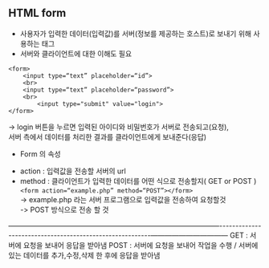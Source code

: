## HTML form
* 사용자가 입력한 데이터(입력값)를 서버(정보를 제공하는 호스트)로 보내기 위해 사용하는 태그
* 서버와 클라이언트에 대한 이해도 필요  
```
<form>
	<input type=“text” placeholder=“id”>
	<br>
	<input type=“text” placeholder=“password”>
	<br>
        <input type="submit" value="login">
</form>
```  
-> login 버튼을 누르면 입력된 아이디와 비밀번호가 서버로 전송되고(요청),  
서버 측에서 데이터를 처리한 결과를 클라이언트에게 보내준다(응답)  

* Form 의 속성  
- action : 입력값을 전송할 서버의 url
- method : 클라이언트가 입력한 데이터를 어떤 식으로 전송할지( GET or POST )  
`<form action=“example.php” method=“POST”></form>`  
-> example.php 라는 서버 프로그램으로 입력값을 전송하여 요청할것  
-> POST 방식으로 전송 할 것   

——————————————————————————————---------------------------------------------------------———————————
GET : 서버에 요청을 보내어 응답을 받아냄 
POST : 서버에 요청을 보내어 작업을 수행 / 서버에있는 데이터를 추가,수정,삭제 한 후에 응답을 받아냄
